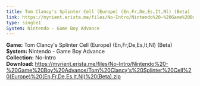 ```yaml
---
title: Tom Clancy's Splinter Cell (Europe) (En,Fr,De,Es,It,Nl) (Beta)
link: https://myrient.erista.me/files/No-Intro/Nintendo%20-%20Game%20Boy%20Advance/Tom%20Clancy's%20Splinter%20Cell%20(Europe)%20(En,Fr,De,Es,It,Nl)%20(Beta).zip
type: single1
System: Nintendo - Game Boy Advance
---
```

<b>Game:</b> Tom Clancy's Splinter Cell (Europe) (En,Fr,De,Es,It,Nl) (Beta)<br>
<b>System:</b> Nintendo - Game Boy Advance<br>
<b>Collection:</b> No-Intro<br>
<b>Download:</b> https://myrient.erista.me/files/No-Intro/Nintendo%20-%20Game%20Boy%20Advance/Tom%20Clancy's%20Splinter%20Cell%20(Europe)%20(En,Fr,De,Es,It,Nl)%20(Beta).zip